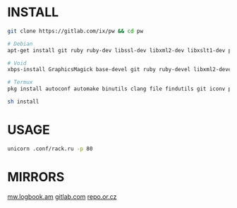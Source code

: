 # INSTALL
``` sh
git clone https://gitlab.com/ix/pw && cd pw

# Debian
apt-get install git ruby ruby-dev libssl-dev libxml2-dev libxslt1-dev pkg-config python-pygments

# Void
xbps-install GraphicsMagick base-devel git ruby ruby-devel libxml2-devel libxslt-devel python-Pygments

# Termux
pkg install autoconf automake binutils clang file findutils git iconv pkg-config python ruby ruby-dev libxslt-dev

sh install
```
# USAGE
``` sh
unicorn .conf/rack.ru -p 80
```
# MIRRORS
[mw.logbook.am](http://mw.logbook.am/src/pw/)
[gitlab.com](https://gitlab.com/ix/pw)
[repo.or.cz](http://repo.or.cz/www)
